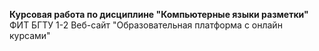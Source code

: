 **Курсовая работа по дисциплине "Компьютерные языки разметки"**
ФИТ БГТУ 1-2
Веб-сайт "Образовательная платформа с онлайн курсами"
